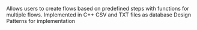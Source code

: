 Allows users to create flows based on predefined steps with functions for multiple flows.
Implemented in C++
CSV and TXT files as database 
Design Patterns for implementation
